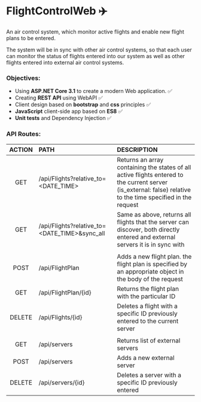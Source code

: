 # FlightControlWeb :airplane:


An air control system, which monitor active flights and enable new flight plans to be entered.

The system will be in sync with other air control systems, so that each user can monitor the status of flights entered 
into our system as well as other flights entered into external air control systems.

### Objectives:

* Using **ASP.NET Core 3.1** to create a modern Web application. :white_check_mark:
* Creating **REST API** using WebAPI :white_check_mark:
* Client design based on **bootstrap** and **css** principles :white_check_mark:
* **JavaScript** client-side app based on **ES8** :white_check_mark:
* **Unit tests** and Dependency Injection :white_check_mark:

### API Routes:

   
   | ACTION |                       PATH                    | DESCRIPTION  |
   | :------: |:--------------------------------------------| :-----------------------------------------------------------------------------------------------------------------------------------------------------------|
   | GET    | /api/Flights?relative_to=<DATE_TIME>          |Returns an array containing the states of all active flights entered to the current server (is_external: false) relative to the time specified in the request|
   | GET    | /api/Flights?relative_to=<DATE_TIME>&sync_all |Same as above, returns all flights that the server can discover, both directly entered and external servers it is in sync with                               |
   |        |                                               |                                                                                                                                                             |
   | POST   | /api/FlightPlan                               |Adds a new flight plan. the flight plan is specified by an appropriate object in the body of the request                                                     |
   | GET    | /api/FlightPlan/{id}                          |Returns the flight plan with the particular ID                                                                                                               |
   | DELETE | /api/Flights/{id}                             |Deletes a flight with a specific ID previously entered to the current server                                                                                 |
   |        |                                               |                                                                                                                                                             |
   | GET    | /api/servers                                  |Returns list of external servers                                                                                                                             |
   | POST   | /api/servers                                  |Adds a new external server                                                                                                                                   |
   | DELETE | /api/servers/{id}                             |Deletes a server with a specific ID previously entered                                                                                                       |
